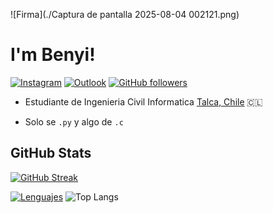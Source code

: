 ![Firma](./Captura de pantalla 2025-08-04 002121.png)

# I'm Benyi!
[![Instagram](https://img.shields.io/badge/benjaf.a_cl-white?logo=instagram&logoColor=black)](https://www.instagram.com/benjaf.a_cl?utm_source=qr&igsh=MXYyNXNxY2Vwb2Vucg==)
[![Outlook](https://img.shields.io/badge/Outlook-white?logo=mailbox.org&logoColor=black)](mailto:benjamin.flores.01@alumnos.ucm.cl)
[![GitHub followers](https://img.shields.io/github/followers/1BenjaminFA)](https://github.com/1BenjaminFA)


* Estudiante de Ingenieria Civil Informatica [Talca, Chile](https://www.google.com/search?q=TALCA&oq=TALCA&gs_lcrp=EgRlZGdlKgwIABBFGDkYsQMYgAQyDAgAEEUYORixAxiABDIHCAEQABiABDIHCAIQABiABDIPCAMQABhDGLEDGIAEGIoFMgcIBBAAGIAEMgcIBRAAGIAEMgYIBhBFGDwyBggHEEUYPTIGCAgQRRg80gEIMzUxOGowajGoAgCwAgA&sourceid=chrome&ie=UTF-8) 🇨🇱

* Solo se `.py` y algo de `.c`

## GitHub Stats

[![GitHub Streak](https://github-readme-streak-stats.herokuapp.com?user=1BenjaminFA&theme=dark&hide_border=true&border_radius=6&locale=es&date_format=j%20M%5B%20Y%5D&background=45%2C0F172A%2C1F2A44&stroke=4D26EB&fire=FF9F43&sideNums=22D3EE&dates=7A8FA6&ring=FF8C42&currStreakNum=FFFFFF&currStreakLabel=FFD27F&sideLabels=C0CAFF)](https://git.io/streak-stats)

[![Lenguajes ](https://github-readme-stats.vercel.app/api?username=1BenjaminFA)](https://github.com/anuraghazra/github-readme-stats)
![Top Langs](https://github-readme-stats.vercel.app/api/top-langs/?username=1BenjaminFA&layout=compact)
